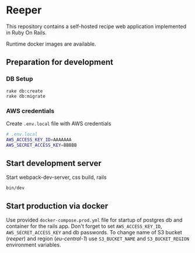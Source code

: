 # Reeper

This repository contains a self-hosted recipe web application implemented in Ruby On Rails. 

Runtime docker images are available. 

## Preparation for development

### DB Setup

```
rake db:create
rake db:migrate
```

### AWS credentials

Create `.env.local` file with AWS credentials

```bash
# .env.local
AWS_ACCESS_KEY_ID=AAAAAAA
AWS_SECRET_ACCESS_KEY=BBBBB
```


## Start development server

Start webpack-dev-server, css build, rails

```
bin/dev
```

## Start production via docker

Use provided `docker-compose.prod.yml` file for startup of postgres db and container for the rails app. Don't forget to set `AWS_ACCESS_KEY_ID`, `AWS_SECRET_ACCESS_KEY` and db passwords. To change name of S3 bucket (_reeper_) and region (_eu-central-1_) use `S3_BUCKET_NAME` and `S3_BUCKET_REGION` environment variables. 

